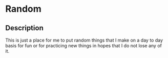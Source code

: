# Random
## Description
  This is just a place for me to put random things that I make on a day to day basis for fun or for practicing new things in hopes that I do not lose any of it.
